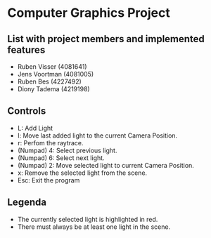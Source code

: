 # Computer Graphics Project

## List with project members and implemented features
+ Ruben Visser (4081641)
+ Jens Voortman (4081005)
+ Ruben Bes (4227492)
+ Diony Tadema (4219198)

## Controls
+ L: Add Light
+ l: Move last added light to the current Camera Position.
+ r: Perfom the raytrace.
+ (Numpad) 4: Select previous light.
+ (Numpad) 6: Select next light.
+ (Numpad) 2: Move selected light to current Camera Position.
+ x: Remove the selected light from the scene.
+ Esc: Exit the program

## Legenda
+ The currently selected light is highlighted in red.
+ There must always be at least one light in the scene.
